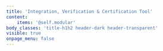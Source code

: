 ```yaml
---
title: 'Integration, Verification & Certification Tool'
content:
    items: '@self.modular'
body_classes: 'title-h1h2 header-dark header-transparent'
visible: true
onpage_menu: false
---
```



